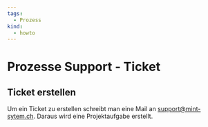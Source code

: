 ```yaml
---
tags:
  - Prozess
kind:
  - howto
---
```

# Prozesse Support - Ticket

## Ticket erstellen

Um ein Ticket zu erstellen schreibt man eine Mail an <support@mint-sytem.ch>. Daraus wird eine Projektaufgabe erstellt.